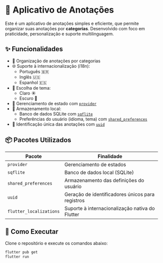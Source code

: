 # 📒 Aplicativo de Anotações

Este é um aplicativo de anotações simples e eficiente, que permite organizar suas anotações por **categorias**. Desenvolvido com foco em praticidade, personalização e suporte multilinguagem.

## ✨ Funcionalidades

- 📂 Organização de anotações por categorias
- 🌐 Suporte à internacionalização (i18n):
    - Português 🇧🇷
    - Inglês 🇺🇸
    - Espanhol 🇪🇸
- 🎨 Escolha de tema:
    - Claro ☀️
    - Escuro 🌙
- 🧠 Gerenciamento de estado com [`provider`](https://pub.dev/packages/provider)
- 💾 Armazenamento local:
    - Banco de dados SQLite com [`sqflite`](https://pub.dev/packages/sqflite)
    - Preferências do usuário (idioma, tema) com [`shared_preferences`](https://pub.dev/packages/shared_preferences)
- 🔑 Identificação única das anotações com [`uuid`](https://pub.dev/packages/uuid)

## 📦 Pacotes Utilizados

| Pacote                  | Finalidade                                        |
|-------------------------|---------------------------------------------------|
| `provider`              | Gerenciamento de estados                          |
| `sqflite`               | Banco de dados local (SQLite)                     |
| `shared_preferences`    | Armazenamento das definições do usuário           |
| `uuid`                  | Geração de identificadores únicos para registros  |
| `flutter_localizations` | Suporte à internacionalização nativa do Flutter   |

## 🚀 Como Executar

Clone o repositório e execute os comandos abaixo:

```bash
flutter pub get
flutter run
